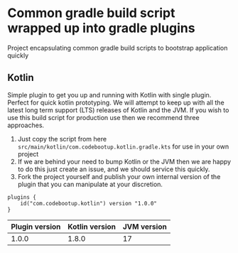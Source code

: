 # Common gradle build script wrapped up into gradle plugins 
Project encapsulating common gradle build scripts to bootstrap application quickly

## Kotlin
Simple plugin to get you up and running with Kotlin with single plugin.  Perfect for quick kotlin prototyping. We will 
attempt to keep up with all the latest long term support (LTS) releases of Kotlin and the JVM.
If you wish to use this build script for production use then we recommend three approaches.  

1. Just copy the script from here ```src/main/kotlin/com.codebootup.kotlin.gradle.kts``` for use in your own project
2. If we are behind your need to bump Kotlin or the JVM then we are happy to do this just create an issue, and we should 
   service this quickly.
3. Fork the project yourself and publish your own internal version of the plugin that you can manipulate at your 
   discretion. 
```
plugins {
    id("com.codebootup.kotlin") version "1.0.0"
}
```
| Plugin version | Kotlin version | JVM version  |
|----------------|----------------|--------------|
| 1.0.0          | 1.8.0          | 17           |
 

